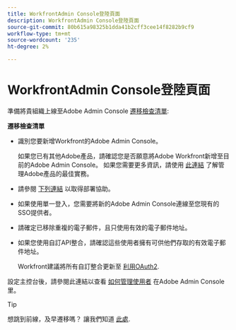 ```yaml
---
title: WorkfrontAdmin Console登陸頁面
description: WorkfrontAdmin Console登陸頁面
source-git-commit: 80b615a98325b1dda41b2cff3cee14f8282b9cf9
workflow-type: tm+mt
source-wordcount: '235'
ht-degree: 2%

---
```


# WorkfrontAdmin Console登陸頁面

準備將貴組織上線至Adobe Admin Console [遷移檢查清單](https://experienceleague.adobe.com/docs/workfront/using/administration-and-setup/admin-in-admin-console/prep-for-admin-console.html):

**遷移檢查清單**

* 識別您要新增Workfront的Adobe Admin Console。

   如果您已有其他Adobe產品，請確認您是否願意將Adobe Workfront新增至目前的Adobe Admin Console。 如果您需要更多資訊，請使用 [此連結](https://helpx.adobe.com/tw/enterprise/using/admin-console.html) 了解管理Adobe產品的最佳實務。

* 請參閱 [下列連結](https://helpx.adobe.com/enterprise/using/deployment-planning.html) 以取得部署協助。
* 如果使用單一登入，您需要將新的Adobe Admin Console連線至您現有的SSO提供者。
* 請確定已移除重複的電子郵件，且只使用有效的電子郵件地址。
* 如果您使用自訂API整合，請確認這些使用者擁有可供他們存取的有效電子郵件地址。

   Workfront建議將所有自訂整合更新至 [利用OAuth2](https://experienceleague.adobe.com/docs/workfront/using/administration-and-setup/configure-integrations/create-oauth-application.html).

設定主控台後，請參閱此連結以查看 [如何管理使用者](https://experienceleague.adobe.com/docs/workfront/using/administration-and-setup/add-users/create-manage-users/admin-console.html) 在Adobe Admin Console里。

>[!TIP]
>
>想跳到前線，及早遷移嗎？ 讓我們知道 [此處](https://workfront.az1.qualtrics.com/jfe/form/SV_9T5LuHf05JUOPAi).

